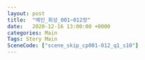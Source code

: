 ```yaml
---
layout: post
title:  "메인_회상_001~012장"
date:   2020-12-16 13:00:00 +0000
categories: Main
Tags: Story Main
SceneCode: ["scene_skip_cp001-012_q1_s10"]
---
```


